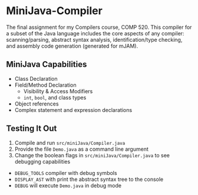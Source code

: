 # MiniJava-Compiler
The final assignment for my Compilers course, COMP 520. This compiler for a subset of the Java language includes the core aspects of any compiler: scanning/parsing, abstract syntax analysis, identification/type checking, and assembly code generation (generated for mJAM).

## MiniJava Capabilities
* Class Declaration
* Field/Method Declaration
  * Visibility & Access Modifiers
  * `int`, `bool`, and class types
* Object references
* Complex statement and expression declarations

## Testing It Out
1. Compile and run `src/miniJava/Compiler.java`
2. Provide the file `Demo.java` as a command line argument
3. Change the boolean flags in `src/miniJava/Compiler.java` to see debugging capabilities
  * `DEBUG_TOOLS` compiler with debug symbols
  * `DISPLAY_AST` with print the abstract syntax tree to the console
  * `DEBUG` will execute `Demo.java` in debug mode
